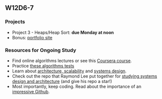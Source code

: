 ## W12D6-7
### Projects
* Project 3 - Heaps/Heap Sort: **due Monday at noon**
* Bonus: [portfolio site][portfolio]


### Resources for Ongoing Study
* Find online algorithms lectures or see this [Coursera course][Coursera].
* Practice [these algorithms tests][algo-specs]
* Learn about [architecture, scalability][hiredintech] and [systems design][systemsdesign].
* Check out the repo that Raymond Lee put together for [studying systems design and architecture][raymond-arch] (and give his repo a star!)
* Most importantly, keep coding.  Read about the importance of an [impressive Github][github].


[portfolio]: ../application-materials/portfolio/portfolio.md
[Coursera]: https://www.coursera.org/course/algo
[algo-specs]: https://github.com/jaysonvirissimo/practice-thy-algorithms
[hiredintech]: http://www.hiredintech.com/system-design/
[systemsdesign]: technical-skills/system-design/introduction.md
[github]: ../application-materials/github/github.md
[raymond-arch]: https://github.com/rlee0525/TechnicalConceptsForInterviews
